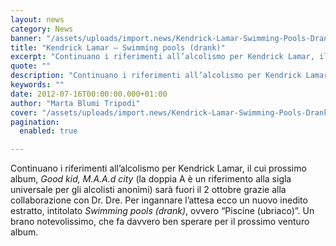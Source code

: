 ```yaml
---
layout: news
category: News
banner: "/assets/uploads/import.news/Kendrick-Lamar-Swimming-Pools-Drank.jpeg"
title: "Kendrick Lamar – Swimming pools (drank)"
excerpt: "Continuano i riferimenti all’alcolismo per Kendrick Lamar, il cui prossimo album, Good kid, M.A.A.d city (la doppia A è un riferimento alla sigla universale per gli alcolisti anonimi) sarà fuori il 2 ottobre grazie alla collaborazione con Dr. Dre. Per ingannare l’attesa ecco un nuovo inedito estratto, intitolato Swimming pools (drank), ovvero “Piscine (ubriaco)”. Un brano [&hellip"
quote: ""
description: "Continuano i riferimenti all’alcolismo per Kendrick Lamar, il cui prossimo album, Good kid, M.A.A.d city (la doppia A è un riferimento alla sigla universale per gli alcolisti anonimi) sarà fuori il 2 ottobre grazie alla collaborazione con Dr. Dre. Per ingannare l’attesa ecco un nuovo inedito estratto, intitolato Swimming pools (drank), ovvero “Piscine (ubriaco)”. Un brano [&hellip"
keywords: ""
date: 2012-07-16T00:00:00.000+01:00
author: "Marta Blumi Tripodi"
cover: "/assets/uploads/import.news/Kendrick-Lamar-Swimming-Pools-Drank.jpeg"
pagination:
  enabled: true

---
```


Continuano i riferimenti all’alcolismo per Kendrick Lamar, il cui prossimo album, _Good kid, M.A.A.d city_ (la doppia A è un riferimento alla sigla universale per gli alcolisti anonimi) sarà fuori il 2 ottobre grazie alla collaborazione con Dr. Dre. Per ingannare l’attesa ecco un nuovo inedito estratto, intitolato _Swimming pools (drank)_, ovvero “Piscine (ubriaco)”. Un brano notevolissimo, che fa davvero ben sperare per il prossimo venturo album.